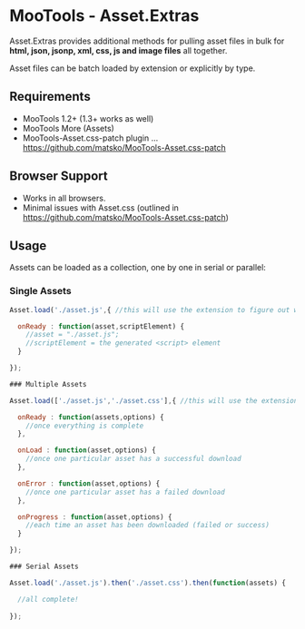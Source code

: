# MooTools - Asset.Extras

Asset.Extras provides additional methods for pulling asset files in bulk for **html, json, jsonp, xml, css, js and image files** all together.

Asset files can be batch loaded by extension or explicitly by type.

## Requirements

- MooTools 1.2+ (1.3+ works as well)
- MooTools More (Assets)
- MooTools-Asset.css-patch plugin ... https://github.com/matsko/MooTools-Asset.css-patch

## Browser Support

- Works in all browsers.
- Minimal issues with Asset.css (outlined in https://github.com/matsko/MooTools-Asset.css-patch)

## Usage

Assets can be loaded as a collection, one by one in serial or parallel:

### Single Assets

```javascript
Asset.load('./asset.js',{ //this will use the extension to figure out what asset to download

  onReady : function(asset,scriptElement) {
    //asset = "./asset.js";
    //scriptElement = the generated <script> element
  }

});

### Multiple Assets

Asset.load(['./asset.js','./asset.css'],{ //this will use the extensions to figure out what assets to download

  onReady : function(assets,options) {
    //once everything is complete
  },

  onLoad : function(asset,options) {
    //once one particular asset has a successful download
  },

  onError : function(asset,options) {
    //once one particular asset has a failed download
  },

  onProgress : function(asset,options) {
    //each time an asset has been downloaded (failed or success)
  }

});

### Serial Assets

Asset.load('./asset.js').then('./asset.css').then(function(assets) {

  //all complete!
  
});

```

